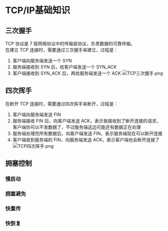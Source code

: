 # TCP/IP基础知识
## 三次握手
TCP 协议是 7 层网络协议中的传输层协议，负责数据的可靠传输。  
在建立 TCP 连接时，需要通过三次握手来建立，过程是：
1. 客户端向服务端发送一个 SYN
2. 服务端接收到 SYN 后，给客户端发送一个 SYN_ACK
3. 客户端接收到 SYN_ACK 后，再给服务端发送一个 ACK
![TCP三次握手.png](./图片素材/TCP三次握手.png)

## 四次挥手
在断开 TCP 连接时，需要通过四次挥手来断开，过程是：
1. 客户端向服务端发送 FIN
2. 服务端接收 FIN 后，向客户端发送 ACK，表示我接收到了断开连接的请求，客户端你可以不发数据了，不过服务端这边可能还有数据正在处理
3. 服务端处理完所有数据后，向客户端发送 FIN，表示服务端现在可以断开连接
4. 客户端收到服务端的 FIN，向服务端发送 ACK，表示客户端也会断开连接了
![TCP四次挥手.png](./图片素材/TCP四次挥手.png)

## 拥塞控制
### 慢启动
### 拥塞避免
### 快重传
### 快恢复
